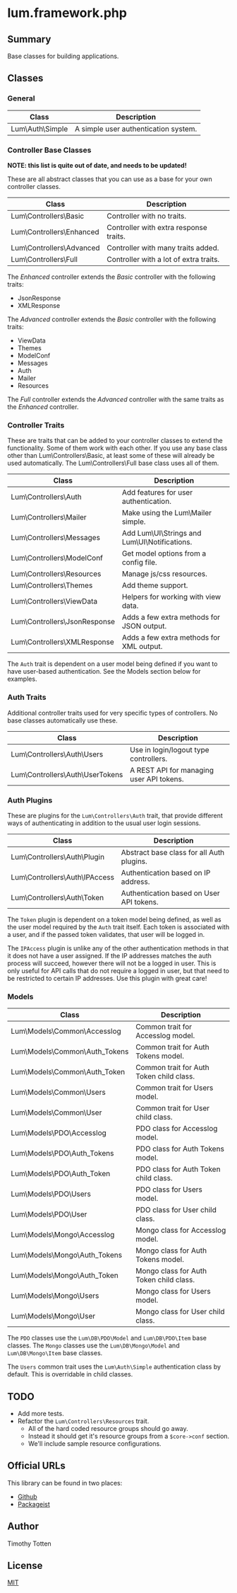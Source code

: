 # lum.framework.php

## Summary

Base classes for building applications.

## Classes

### General

| Class                       | Description                                   |
| --------------------------- | --------------------------------------------- |
| Lum\Auth\Simple             | A simple user authentication system.          |

### Controller Base Classes

**NOTE: this list is quite out of date, and needs to be updated!**

These are all abstract classes that you can use as a base for your own
controller classes.

| Class                       | Description                                   |
| --------------------------- | --------------------------------------------- |
| Lum\Controllers\Basic       | Controller with no traits.                    |
| Lum\Controllers\Enhanced    | Controller with extra response traits.        |
| Lum\Controllers\Advanced    | Controller with many traits added.            |
| Lum\Controllers\Full        | Controller with a lot of extra traits.        |

The _Enhanced_ controller extends the _Basic_ controller with the following
traits:

- JsonResponse
- XMLResponse

The _Advanced_ controller extends the _Basic_ controller with the following
traits:

- ViewData
- Themes
- ModelConf
- Messages
- Auth
- Mailer
- Resources

The _Full_ controller extends the _Advanced_ controller with the same traits
as the _Enhanced_ controller.

### Controller Traits

These are traits that can be added to your controller classes to extend
the functionality. Some of them work with each other. If you use any base
class other than Lum\Controllers\Basic, at least some of these will already
be used automatically. The Lum\Controllers\Full base class uses all of them.

| Class                        | Description                                  |
| ---------------------------  | -------------------------------------------- |
| Lum\Controllers\Auth         | Add features for user authentication.        |
| Lum\Controllers\Mailer       | Make using the Lum\Mailer simple.            |
| Lum\Controllers\Messages     | Add Lum\UI\Strings and Lum\UI\Notifications. |
| Lum\Controllers\ModelConf    | Get model options from a config file.        |
| Lum\Controllers\Resources    | Manage js/css resources.                     |
| Lum\Controllers\Themes       | Add theme support.                           |
| Lum\Controllers\ViewData     | Helpers for working with view data.          |
| Lum\Controllers\JsonResponse | Adds a few extra methods for JSON output.    |
| Lum\Controllers\XMLResponse  | Adds a few extra methods for XML output.     |

The `Auth` trait is dependent on a user model being defined if you want to 
have user-based authentication. See the Models section below for examples.

### Auth Traits

Additional controller traits used for very specific types of controllers.
No base classes automatically use these.

| Class                           | Description                               |
| ------------------------------- | ----------------------------------------- |
| Lum\Controllers\Auth\Users      | Use in login/logout type controllers.     |
| Lum\Controllers\Auth\UserTokens | A REST API for managing user API tokens.  |

### Auth Plugins

These are plugins for the `Lum\Controllers\Auth` trait, that provide different
ways of authenticating in addition to the usual user login sessions.

| Class                           | Description                               |
| ------------------------------- | ----------------------------------------- |
| Lum\Controllers\Auth\Plugin     | Abstract base class for all Auth plugins. |
| Lum\Controllers\Auth\IPAccess   | Authentication based on IP address.       |
| Lum\Controllers\Auth\Token      | Authentication based on User API tokens.  |

The `Token` plugin is dependent on a token model being defined, as well as the
user model required by the `Auth` trait itself. Each token is associated with
a user, and if the passed token validates, that user will be logged in.

The `IPAccess` plugin is unlike any of the other authentication methods in that
it does not have a user assigned. If the IP addresses matches the auth process
will succeed, however there will not be a logged in user. This is only useful
for API calls that do not require a logged in user, but that need to be
restricted to certain IP addresses. Use this plugin with great care!

### Models

| Class                           | Description                               |
| ------------------------------- | ----------------------------------------- |
| Lum\Models\Common\Accesslog     | Common trait for Accesslog model.         |
| Lum\Models\Common\Auth\_Tokens  | Common trait for Auth Tokens model.       |
| Lum\Models\Common\Auth\_Token   | Common trait for Auth Token child class.  |
| Lum\Models\Common\Users         | Common trait for Users model.             |
| Lum\Models\Common\User          | Common trait for User child class.        |
| Lum\Models\PDO\Accesslog        | PDO class for Accesslog model.            |
| Lum\Models\PDO\Auth\_Tokens     | PDO class for Auth Tokens model.          |
| Lum\Models\PDO\Auth\_Token      | PDO class for Auth Token child class.     |
| Lum\Models\PDO\Users            | PDO class for Users model.                |
| Lum\Models\PDO\User             | PDO class for User child class.           |
| Lum\Models\Mongo\Accesslog      | Mongo class for Accesslog model.          |
| Lum\Models\Mongo\Auth\_Tokens   | Mongo class for Auth Tokens model.        |
| Lum\Models\Mongo\Auth\_Token    | Mongo class for Auth Token child class.   |
| Lum\Models\Mongo\Users          | Mongo class for Users model.              |
| Lum\Models\Mongo\User           | Mongo class for User child class.         |

The `PDO` classes use the `Lum\DB\PDO\Model` and `Lum\DB\PDO\Item` base classes.
The `Mongo` classes use the `Lum\DB\Mongo\Model` and `Lum\DB\Mongo\Item` base
classes.

The `Users` common trait uses the `Lum\Auth\Simple` authentication class by
default. This is overridable in child classes.

## TODO

* Add more tests.
* Refactor the `Lum\Controllers\Resources` trait.
  * All of the hard coded resource groups should go away.
  * Instead it should get it's resource groups from a `$core->conf` section.
  * We'll include sample resource configurations.

## Official URLs

This library can be found in two places:

 * [Github](https://github.com/supernovus/lum.framework.php)
 * [Packageist](https://packagist.org/packages/lum/lum-framework)

## Author

Timothy Totten

## License

[MIT](https://spdx.org/licenses/MIT.html)
